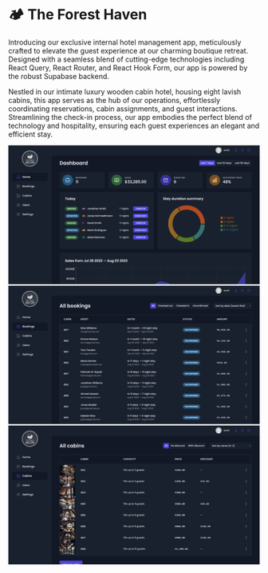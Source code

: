 # 🏕 The Forest Haven

Introducing our exclusive internal hotel management app, meticulously crafted to elevate the guest experience at our charming boutique retreat. Designed with a seamless blend of cutting-edge technologies including React Query, React Router, and React Hook Form, our app is powered by the robust Supabase backend.

Nestled in our intimate luxury wooden cabin hotel, housing eight lavish cabins, this app serves as the hub of our operations, effortlessly coordinating reservations, cabin assignments, and guest interactions. Streamlining the check-in process, our app embodies the perfect blend of technology and hospitality, ensuring each guest experiences an elegant and efficient stay.

![the forest haven dashboard](/tfh-dashboard-darkmode.png)
![the forest haven bookings](/tfh-bookings-darkmode.png)
![the forest haven cabins](/tfh-cabins-darkmode.png)

